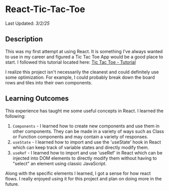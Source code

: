 # React-Tic-Tac-Toe
Last Updated: *3/2/25*

## Description
This was my first attempt at using React. It is something I've always wanted to use in my career and figured a Tic Tac Toe App would be a good place to start. I followed this tutorial located here: [Tic Tac Toe - Tutorial](https://www.youtube.com/watch?v=lYtPscvwgP4)

I realize this project isn't necessarily the cleanest and could definitely use some optimization. For example, I could probably break down the board rows and tiles into their own components. 

## Learning Outcomes
This experience has taught me some useful concepts in React. I learned the following:
1. `Components` - I learned how to create new components and use them in other components. They can be made in a variety of ways such as Class or Function components and may contain a variety of responses.
2. `useState` - I learned how to import and use the 'useState' hook in React which can keep track of variable states and directly modify them.
3. `useRef` - I learned how to import and use 'useRef' in React which can be injected into DOM elements to directly modify them without having to "select" an element using classic JavaScript.

Along with the specific elements I learned, I got a sense for how react flows. I really enjoyed using it for this project and plan on doing more in the future.